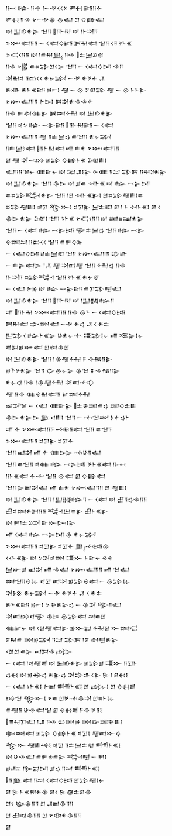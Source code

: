 <div class='block'>
<div class='line'>𒀀𒁁 𒈗 𒀀𒈾 𒁹𒀸𒋩𒌋𒌋𒉽 𒂄𒈬 𒅀𒀀𒅆</div>
<div class='line'>𒂄𒈬 𒀀𒈾 𒆳𒀸𒋩𒆠 𒊮𒅗 𒇻 𒄭𒂵𒅗</div>
<div class='line'>𒊭 𒌨𒁓𒀭𒉌 𒈠𒀀 𒀀𒈨𒊑 𒊭 𒁹𒈨𒋫𒀀</div>
<div class='line'>𒆳𒈲𒅗𒀀𒀀 𒀸 𒌋𒅗𒄭𒅀 𒀉𒊑𒅗 𒈠𒀀 𒌋𒐉 𒂟𒈨𒌍</div>
<div class='line'>𒆳𒄣𒌋𒀀𒀀 𒊭 𒁹𒌑𒊑𒅅 𒀀𒈾 𒉺𒅁𒊒𒋼</div>
<div class='line'>𒀀𒈾 𒆳𒌵 𒌑𒊺𒁉𒇻𒌋𒉌 𒈠𒀀 𒀸 𒌋𒅗𒄭𒅀 𒈾𒍝</div>
<div class='line'>𒋫𒊑𒄑 𒀀𒆗𒌋𒌋 𒀭𒉡𒋆 𒀸𒋩 𒀭𒃻𒈦 𒂗</div>
<div class='line'>𒀭𒀝 𒀭𒈨𒌍𒅀 𒂊𒋰𒋙 𒆷 𒀸 𒊮 𒋡𒊏𒁉 𒆷 𒀸 𒊮 𒈨𒈨𒉌</div>
<div class='line'>𒆳𒈲𒅗𒀀𒀀 𒉿𒄿𒋙 𒀉𒋫𒀭𒈾𒈾𒅆</div>
<div class='line'>𒀀𒈾 𒊓𒀠𒈪𒉌 𒀉𒌅𒅈 𒊭 𒌨𒁓𒀭𒉌</div>
<div class='line'>𒈠𒀀 𒁀𒆳 𒈗 𒁁𒉌𒅀 𒀀𒈨𒊑𒅀 𒀸 𒌋𒅗</div>
<div class='line'>𒆳𒈲𒅗𒀀𒀀 𒆷 𒀀𒉺𒅁𒌓 𒌑𒈠𒀀 𒀭𒉡𒋆</div>
<div class='line'>𒀀𒉺𒅁𒊩𒅗 𒀀𒈨𒊑𒅗 𒋬 𒉺𒀭 𒆳𒈲𒅗𒀀𒀀</div>
<div class='line'>𒇻 𒆷 𒋫𒁁𒋳 𒁳𒁉 𒄭𒂵𒈨𒌍 𒊒𒊏𒀾𒋙</div>
<div class='line'>𒅗𒀀𒀀𒈠𒉡 𒈪𒄿𒉡 𒊭 𒉈𒂗𒋙𒉌 𒅆𒈪 𒀀𒁺 𒁉𒀉 𒀀𒊑𒋡𒀭𒉌</div>
<div class='line'>𒊭 𒌨𒁓𒀭𒉌 𒈠𒀀 𒆠𒄿 𒊭 𒋗𒌑 𒀴𒈨𒌍 𒊭 𒈗 𒁁𒉌𒅀</div>
<div class='line'>𒌑𒊺𒁉𒅋𒀭𒉌 𒈠𒀀 𒁹𒆪 𒀴𒈨𒌍𒉌𒋙 𒇻𒊺𒁉𒆷𒀾𒋙𒌑</div>
<div class='line'>𒊺𒁉𒆷𒀾𒋙 𒁀𒋛 𒈜𒁍𒋙 𒄑𒋛𒉌 𒅁𒉺𒊬 𒇻 𒁹 𒈨 𒀴𒈨𒌍𒋙 𒇻 𒌋</div>
<div class='line'>𒆠𒄿 𒀭𒉌 𒊒𒊏𒋙 𒈠𒀀 𒂟𒈨𒌍 𒆳𒄣𒌋𒀀𒀀 𒊭 𒌅𒊺𒉈𒀭𒉌</div>
<div class='line'>𒈠𒀀 𒀸 𒌋𒅗 𒈗 𒁁𒉌𒅀 𒊍𒉺𒅁𒌓 𒈠𒀀 𒈗 𒁁𒉌</div>
<div class='line'>𒄴𒌅𒁺 𒀀𒆗𒌋𒌋 𒈠𒀀 𒌑𒊓𒄭𒅕</div>
<div class='line'>𒀸 𒌋𒅗𒄭𒅀 𒄑𒉺𒅁𒊏 𒈠𒀀 𒆳𒈲𒅗𒀀𒀀 𒄠𒈥</div>
<div class='line'>𒀸 𒉺𒉌𒅗𒉌 𒁹𒂗 𒆷 𒋫𒆗𒆷 𒈠𒀀 𒅈𒌓 𒀀𒈾</div>
<div class='line'>𒁹𒈨𒋫𒀀 𒊺𒁉𒅋 𒈠𒀀 𒂟𒈨𒌍 𒀭𒉡𒋼</div>
<div class='line'>𒀸 𒌋𒅗 𒉿𒂊 𒊭 𒈗 𒁁𒉌𒅀 𒌑𒋛𒁉𒋃𒅗</div>
<div class='line'>𒊭 𒌨𒁓𒀭𒉌 𒈠𒀀 𒀀𒈨𒊑 𒊭 𒁹𒌨𒉆𒈗𒀀</div>
<div class='line'>𒋬 𒀀𒈨𒊑 𒆳𒈲𒅗𒀀𒀀 𒀀𒈾 𒁲𒈨 𒀸 𒌋𒅗𒄭𒅀</div>
<div class='line'>𒀉𒊑𒅗 𒇸𒇷𒅗 𒀸𒋩 𒀭𒌓 𒂗 𒌋 𒀭𒉺</div>
<div class='line'>𒌨𒁉𒌋 𒈗𒈨𒌍𒉌 𒄩𒀭𒉡𒋾 𒃮𒁉𒋙𒉡 𒋬 𒍨𒉌𒋙𒉡</div>
<div class='line'>𒋢𒁕𒂊𒋤𒅗 𒇻𒊕𒆠𒇻</div>
<div class='line'>𒊭 𒌨𒁓𒀭𒉌 𒈠𒀀 𒁹𒆠𒆷𒅈 𒐉 𒈾𒄀𒀀𒉌</div>
<div class='line'>𒂊𒋻𒃻𒀭𒉌 𒈠𒀀 𒀖𒁲𒉡𒉌 𒆠𒈠 𒐉 𒈾𒄀𒀀𒉌</div>
<div class='line'>𒀭𒉡𒋼 𒀀𒈾 𒁹𒆠𒆷𒅈 𒋫𒀜𒋾𒁷</div>
<div class='line'>𒆷 𒀀𒈾 𒈪𒄴𒊑𒅗𒀀 𒄿𒌅𒅈</div>
<div class='line'>𒀜𒋫𒈠 𒀸 𒌋𒅗 𒈪𒄿𒉌 𒉺𒄩𒌅𒌑𒌓 𒌅𒌒𒉺𒀾</div>
<div class='line'>𒆠𒄿 𒀭𒉌𒄿 𒆥𒁀𒀾𒋙 𒈠𒀀 𒀸 𒋾𒈠𒇷 𒊩𒅆𒌓𒈨</div>
<div class='line'>𒋬 𒅆 𒆳𒈲𒅗𒀀𒀀 𒁄𒄩𒀀𒅗 𒈠𒀀 𒌑𒈠𒀀</div>
<div class='line'>𒆳𒈲𒅗𒀀𒀀 𒄑𒋛𒉌 𒄑𒋛𒅆</div>
<div class='line'>𒈠𒀀 𒀜𒋫 𒋬 𒅆 𒈪𒄿𒉌 𒁄𒄩𒀀𒅗</div>
<div class='line'>𒈠𒀀 𒌑𒈠𒀀 𒄑𒈪 𒈗 𒁁𒉌𒅀 𒃻𒈨𒌍𒅗 𒀀𒆰</div>
<div class='line'>𒀀𒈨𒌍𒅗 𒅆𒋾 𒈠𒀀 𒊮𒅗 𒇻 𒄭𒂵𒅗</div>
<div class='line'>𒈠𒀀 𒉌𒆤𒋫𒅗 𒋬 𒉺𒀭 𒆳𒈲𒅗𒀀𒀀 𒇻 𒆷𒀾𒋙</div>
<div class='line'>𒊭 𒌨𒁓𒀭𒉌 𒈠𒀀 𒁹𒌨𒉆𒈗𒀀 𒀸 𒌋𒅗 𒊭 𒌷𒀀𒌓𒈾𒀀𒀀</div>
<div class='line'>𒌷𒄑𒌅𒀭𒁕𒀀𒀀 𒅋𒌨𒌑𒉌 𒌷𒈨𒌍𒉌</div>
<div class='line'>𒊭 𒂍𒁹𒉺𒊒𒋫 𒄿𒁍𒄖𒋙𒉌</div>
<div class='line'>𒋬 𒌋𒅗 𒈗 𒁁𒉌𒅀 𒁲 𒀭𒉡𒋆</div>
<div class='line'>𒆳𒈲𒅗𒀀𒀀 𒄑𒋛𒉌 𒄑𒋛𒅆 𒅅𒋾𒅀𒁲</div>
<div class='line'>𒌋𒌋𒈨𒌍𒉌 𒊭 𒆳𒋫𒁀𒇷 𒃮𒁍 𒈨𒄿𒉡 𒄴𒄯</div>
<div class='line'>𒅁𒁍𒋗 𒀜𒋫 𒋬 𒈾𒅗 𒆳𒈲𒅗𒀀𒀀 𒋬 𒈠𒅗</div>
<div class='line'>𒌅𒈠𒍝𒀪𒋙𒉡 𒁀𒋛 𒀜𒋫 𒂊𒁉𒄴𒅗 𒀸 𒊮𒁉𒋙𒉡</div>
<div class='line'>𒋫𒊩𒆜 𒀭𒉡𒋆 𒀸𒋩 𒀭𒃻𒈦 𒂗 𒌋 𒀭𒉺</div>
<div class='line'>𒀭𒈨𒌍𒅀 𒂊𒋰𒋙 𒆳 𒄩𒀭𒉌𒌓 𒀸 𒆠𒋫 𒄊𒈫𒅗</div>
<div class='line'>𒋫𒀜𒋳𒁀𒊍 𒆠𒄿 𒊮𒁉𒅗 𒁺𒌑𒇻</div>
<div class='line'>𒈪𒄿𒉡 𒊭 𒌋𒌆𒆷𒅗𒉌 𒂊𒁍𒍑 𒅈𒆪 𒁍𒌅𒄣</div>
<div class='line'>𒆪𒊑𒌑 𒇷𒂊𒋆 𒀀𒁺 𒁉𒀉 𒁹𒆪 𒀠𒋃𒀭𒉌</div>
<div class='line'>𒌋𒌆𒇻 𒌑𒉌 𒀜𒁕𒈾𒃶𒉌</div>
<div class='line'>𒀸 𒌋𒅗 𒁹𒁀𒆷𒋢 𒊭 𒌨𒁓𒀭𒉌 𒁳𒁉𒋗 𒃮𒁍 𒀀𒋛𒈨</div>
<div class='line'>𒌓𒈬 𒊭 𒂊𒄈𒌓 𒀭𒉌𒌓 𒋫𒄠𒈥𒌋𒉌 𒌉𒋙 𒆪𒈬𒋙</div>
<div class='line'>𒀸 𒌋𒅗 𒂟𒈨𒌍𒋙 𒉿𒆤 𒌦𒈨𒌍𒋙 𒇻 𒃶𒉡𒋙 𒇻 𒄰𒈬𒋢</div>
<div class='line'>𒋳𒈠 𒈜𒁍𒋙 𒆳𒌑 𒇻𒃻𒁄𒆠𒋫 𒇻𒊺𒈨𒋙𒉡</div>
<div class='line'>𒌑𒆷𒀀 𒄩𒈾𒅗𒈠 𒇻 𒄰𒈬𒋢 𒀀𒈾 𒃻𒀀𒋙</div>
<div class='line'>𒐈𒄷𒋛𒅗 𒁹𒂗 𒀀𒈾 𒆗𒇷𒂊 𒇷𒅔𒌅𒄩𒀾𒋙</div>
<div class='line'>𒇸𒇷𒅗 𒁳𒁉 𒄭𒂵𒈨𒌍 𒄑𒋛𒋙 𒆷𒀜𒁍𒌒</div>
<div class='line'>𒈜𒁍 𒆷𒀾𒆲𒋙 𒁀𒋛 𒀀𒉺𒅁𒉺𒊏 𒌦𒈨𒌍𒋙</div>
<div class='line'>𒊭 𒄩𒈾𒅗 𒌑𒊓𒄯𒌑𒉌 𒅋𒋃 𒀸 𒂍𒋙</div>
<div class='line'>𒂊𒊐 𒁹𒌉𒍑𒅀 𒋗𒌓 𒀀𒁺 𒌦𒈨𒌍𒋙</div>
<div class='line'>𒀀𒆥𒅗 𒀀𒁺 𒌋𒅗𒄭𒅀 𒇻𒁉𒆷𒋙𒉡</div>
<div class='line'>𒇻 𒌉𒈨𒌍𒆍𒀭𒆠 𒇻𒌋 𒌉𒁈𒉺𒇻𒆠</div>
<div class='line'>𒇻𒌋 𒆧𒆠𒀀𒀀 𒇻 𒂗𒆤𒆠𒀀𒀀</div>
<div class='line'>𒇻 𒌷𒀕𒆠𒀀𒀀 𒇻 𒆳𒂦𒀭𒆠𒀀𒀀</div>
<div class='line'>𒇻</div>
</div>